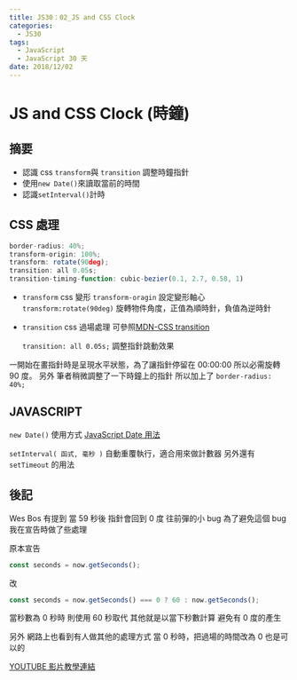 ```yaml
---
title: JS30：02_JS and CSS Clock
categories:
  - JS30
tags:
  - JavaScript
  - JavaScript 30 天
date: 2018/12/02
---
```


# JS and CSS Clock (時鐘)

## 摘要

- 認識 css `transform`與 `transition` 調整時鐘指針
- 使用`new Date()`來讀取當前的時間
- 認識`setInterval()`計時

## CSS 處理

```js
border-radius: 40%;
transform-origin: 100%;
transform: rotate(90deg);
transition: all 0.05s;
transition-timing-function: cubic-bezier(0.1, 2.7, 0.58, 1)
```

- `transform` css 變形
  `transform-oragin` 設定變形軸心
  `transform:rotate(90deg)` 旋轉物件角度，正值為順時針，負值為逆時針

- `transition` css 過場處理 可參照[MDN-CSS transition](https://developer.mozilla.org/zh-TW/docs/Web/CSS/CSS_Transitions/Using_CSS_transitions)

  `transition: all 0.05s;` 調整指針跳動效果

一開始在畫指針時是呈現水平狀態，為了讓指針停留在 00:00:00 所以必需旋轉 90 度。
另外 筆者稍微調整了一下時鐘上的指針 所以加上了 `border-radius: 40%;`

## JAVASCRIPT

`new Date()` 使用方式 [JavaScript Date 用法](http://www.w3school.com.cn/jsref/jsref_obj_date.asp)

`setInterval( 函式, 毫秒 )` 自動重覆執行，適合用來做計數器
另外還有 `setTimeout` 的用法

## 後記

Wes Bos 有提到 當 59 秒後 指針會回到 0 度 往前彈的小 bug
為了避免這個 bug
我在宣告時做了些處理

原本宣告

```javascript
const seconds = now.getSeconds();
```

改

```javascript
const seconds = now.getSeconds() === 0 ? 60 : now.getSeconds();
```

當秒數為 0 秒時 則使用 60 秒取代 其他就是以當下秒數計算
避免有 0 度的產生

另外 網路上也看到有人做其他的處理方式
當 0 秒時，把過場的時間改為 0 也是可以的

[YOUTUBE 影片教學連結](https://www.youtube.com/watch?v=xu87YWbr4X0)
